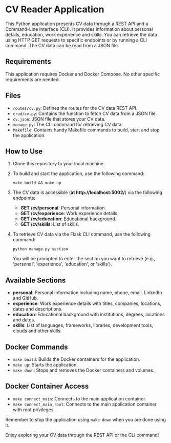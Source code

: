 # CV Reader Application

This Python application presents CV data through a REST API and a Command-Line Interface (CLI). It provides information about personal details, education, work experience and skills. You can retrieve the data using HTTP GET requests to specific endpoints or by running a CLI command. The CV data can be read from a JSON file.

## Requirements
This application requires Docker and Docker Compose. No other specific requirements are needed.

## Files
- `routes/cv.py`: Defines the routes for the CV data REST API.
- `crud/cv.py`: Contains the function to fetch CV data from a JSON file.
- `cv.json`: JSON file that stores your CV data.
- `manage.py`: The CLI command for retrieving CV data.
- `Makefile`: Contains handy Makefile commands to build, start and stop the application.

## How to Use
1. Clone this repository to your local machine.
2. To build and start the application, use the following command:
   ```
   make build && make up
   ```
3. The CV data is accessible (**at http://localhost:5002/**) via the following endpoints:

   - **GET /cv/personal**: Personal information.
   - **GET /cv/experience**: Work experience details.
   - **GET /cv/education**: Educational background.
   - **GET /cv/skills**: List of skills.

4. To retrieve CV data via the Flask CLI command, use the following command:

   ```
   python manage.py section
   ```

   You will be prompted to enter the section you want to retrieve (e.g., 'personal', 'experience', 'education', or 'skills').

## Available Sections
- **personal**: Personal information including name, phone, email, LinkedIn and GitHub.
- **experience**: Work experience details with titles, companies, locations, dates and descriptions.
- **education**: Educational background with institutions, degrees, locations and dates.
- **skills**: List of languages, frameworks, libraries, development tools, clouds and other skills.

## Docker Commands
- `make build`: Builds the Docker containers for the application.
- `make up`: Starts the application.
- `make down`: Stops and removes the Docker containers and volumes.

## Docker Container Access
- `make connect_main`: Connects to the main application container.
- `make connect_main_root`: Connects to the main application container with root privileges.

Remember to stop the application using `make down` when you are done using it.

Enjoy exploring your CV data through the REST API or the CLI command!
